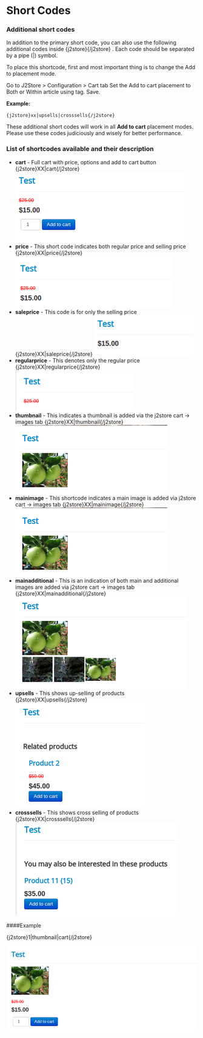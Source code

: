 # Short Codes

### Additional short codes
In addition to the primary short code, you can also use the following additional codes inside {j2store}{/j2store} . Each code should be separated by a pipe (|) symbol.

To place this shortcode, first and most important thing is to change the Add to placement mode.

Go to J2Store > Configuration > Cart tab
Set the Add to cart placement to Both or Within article using tag.
Save.

**Example:**
    
    {j2store}xx|upsells|crosssells{/j2store}
    
    
These additional short codes will work in all **Add to cart** placement modes. Please use these codes judiciously and wisely for better performance.

### List of shortcodes available and their description

* **cart** - Full cart with price, options and add to cart button
{j2store}XX|cart{/j2store}
![](./assets/images/shortcode_cart.png)
* **price** - This short code indicates both regular price and selling price
{j2store}XX|price{/j2store}
![](./assets/images/shortcode_price.png)
* **saleprice** - This code is for only the selling price
{j2store}XX|saleprice{/j2store}
![](./assets/images/shortcode_sale_price.png)
* **regularprice**  - This denotes only the regular price
{j2store}XX|regularprice{/j2store}
![](./assets/images/shortcode_regular_price.png)
* **thumbnail** - This indicates a thumbnail is added via the j2store cart -> images tab
{j2store}XX|thumbnail{/j2store}
![](./assets/images/shortcode_thumb.png)
* **mainimage** - This shortcode indicates a main image is added via j2store cart -> images tab
{j2store}XX|mainimage{/j2store}
![](./assets/images/shortcode_thumb.png)
* **mainadditional** - This is an indication of both main and additional images are added via j2store cart -> images tab
{j2store}XX|mainadditional{/j2store}
![](./assets/images/shortcode_mainadditional.png)
* **upsells** - This shows up-selling of products
{j2store}XX|upsells{/j2store}
![](./assets/images/shortcode_upsells.png)
* **crosssells** - This shows cross selling of products
{j2store}XX|crosssells{/j2store}
![](./assets/images/shortcode_crosssells.png)

####Example

{j2store}1|thumbnail|cart{/j2store}

![](./assets/images/shortcode_cart_thumb.png)
